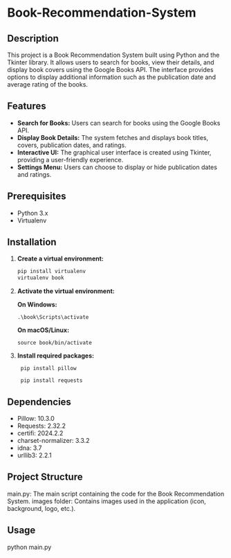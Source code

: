 # Book-Recommendation-System

## Description
This project is a Book Recommendation System built using Python and the Tkinter library. It allows users to search for books, view their details, and display book covers using the Google Books API. The interface provides options to display additional information such as the publication date and average rating of the books.

## Features
- **Search for Books:** Users can search for books using the Google Books API.
- **Display Book Details:** The system fetches and displays book titles, covers, publication dates, and ratings.
- **Interactive UI:** The graphical user interface is created using Tkinter, providing a user-friendly experience.
- **Settings Menu:** Users can choose to display or hide publication dates and ratings.

## Prerequisites
- Python 3.x
- Virtualenv

## Installation

1. **Create a virtual environment:**
   ```sh
   pip install virtualenv
   virtualenv book
2. **Activate the virtual environment:**
   
     **On Windows:**
   
       .\book\Scripts\activate
   
     **On macOS/Linux:**
   
       source book/bin/activate
       
3. **Install required packages:**
   
        pip install pillow
        
        pip install requests

## Dependencies
  - Pillow: 10.3.0
  - Requests: 2.32.2
  - certifi: 2024.2.2
  - charset-normalizer: 3.3.2
  - idna: 3.7
  - urllib3: 2.2.1

## Project Structure
main.py: The main script containing the code for the Book Recommendation System.
images folder: Contains images used in the application (icon, background, logo, etc.).

## Usage
python main.py

